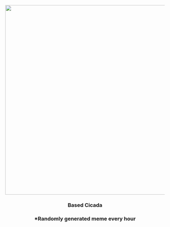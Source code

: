 <p align="center">
        <img src="https://i.redd.it/bjhobnljl6m81.png" width="600" height="600">
        </p>
        <h3 align="center">Based Cicada</h3>
        <h3 align="center">*Randomly generated meme every hour</h3>
    
